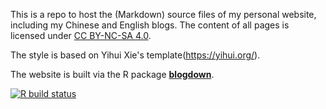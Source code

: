 This is a repo to host the (Markdown) source files of my personal website, including my Chinese and English blogs. The content of all pages is licensed under [CC BY-NC-SA 4.0](http://creativecommons.org/licenses/by-nc-sa/4.0/).

The style is based on Yihui Xie's template(https://yihui.org/).

The website is built via the R package [**blogdown**](https://github.com/rstudio/blogdown).

<!-- badges: start -->
[![R build status](https://github.com/DSqiansun/DSqiansun.github.io/workflows/R-CMD-check/badge.svg)](https://github.com/DSqiansun/DSqiansun.github.io/actions)
<!-- badges: end -->
